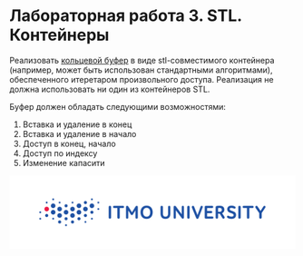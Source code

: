 

# Лабораторная работа 3. STL. Контейнеры


Реализовать [кольцевой буфер](https://en.wikipedia.org/wiki/Circular_buffer) в виде stl-совместимого контейнера (например, может быть использован стандартными алгоритмами),
обеспеченного итеретаром произвольного доступа. Реализация не должна использовать ни один из контейнеров STL. 

Буфер должен обладать следующими возможностями:
1. Вставка и удаление в конец
2. Вставка и удаление в начало
3. Доступ в конец, начало
4. Доступ по индексу 
5. Изменение капасити 


<img src=https://github.com/Escaper2/ITMO-Algorithms-Labs/blob/master/itmolog.png>
